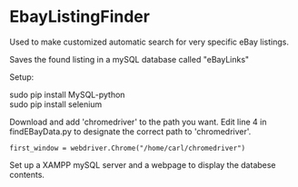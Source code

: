 # EbayListingFinder
Used to make customized automatic search for very specific eBay listings.

Saves the found listing in a mySQL database called "eBayLinks"

Setup:

sudo pip install MySQL-python<br>
sudo pip install selenium<br>

Download and add 'chromedriver' to the path you want. Edit line 4 in findEBayData.py to designate the correct path to 'chromedriver'.<br>
```
first_window = webdriver.Chrome("/home/carl/chromedriver")
```
Set up a XAMPP mySQL server and a webpage to display the databese contents.
